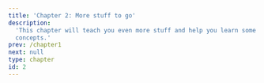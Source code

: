 ```yaml
---
title: 'Chapter 2: More stuff to go'
description:
  'This chapter will teach you even more stuff and help you learn some new
  concepts.'
prev: /chapter1
next: null
type: chapter
id: 2
---
```

